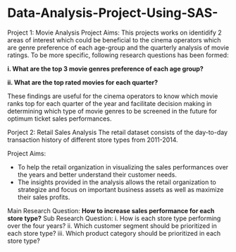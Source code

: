 # Data-Analysis-Project-Using-SAS-

Project 1: Movie Analysis
Project Aims: 
This projects works on identidify 2 areas of interest which could be beneficial to the 
cinema operators which are genre preference of each age-group and the quarterly analysis of movie ratings. To be more specific, following research questions has been formed:

**i. What are the top 3 movie genres preference of each age group?**

**ii. What are the top rated movies for each quarter?**

These findings are useful for the cinema operators to know which movie ranks top for each quarter of the year and facilitate decision making in determining which type of movie genres to be screened in the future for optimum ticket sales performances.

Porject 2: Retail Sales Analysis
The retail dataset consists of the day-to-day transaction history of different store types from 2011-2014.

Project Aims:
- To help the retail organization in visualizing the sales performances over the years and better understand their customer 
needs. 
- The insights provided in the analysis allows the retail organization to strategize and focus on important business 
assets as well as maximize their sales profits.

Main Research Question: **How to increase sales performance for each store type?**
Sub Research Question: 
i.  How is each store type performing over the four years?
ii. Which customer segment should be prioritized in each store type?
iii. Which product category should be prioritized in each store type?

